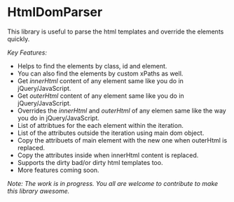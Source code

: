 # HtmlDomParser
This library is useful to parse the html templates and override the elements quickly. 

*Key Features:*
- Helps to find the elements by class, id and element.
- You can also find the elements by custom xPaths as well.
- Get *innerHtml* content of any element same like you do in jQuery/JavaScript.
- Get *outerHtml* content of any element same like you do in jQuery/JavaScript.
- Overrides the *innerHtml* and *outerHtml* of any elemen same like the way you do in jQuery/JavaScript.
- List of attribtues for the each element within the iteration. 
- List of the attributes outside the iteration using main dom object. 
- Copy the attribuets of main element with the new one when outerHtml is replaced.
- Copy the attributes inside when innerHtml content is replaced.
- Supports the dirty bad/or dirty html templates too.
- More features coming soon.

*Note: The work is in progress. You all are welcome to contribute to make this library awesome.*
